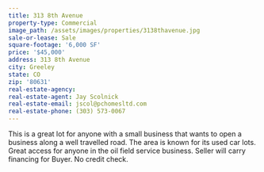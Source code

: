```yaml
---
title: 313 8th Avenue
property-type: Commercial
image_path: /assets/images/properties/3138thavenue.jpg
sale-or-lease: Sale
square-footage: '6,000 SF'
price: '$45,000'
address: 313 8th Avenue
city: Greeley
state: CO
zip: '80631'
real-estate-agency:
real-estate-agent: Jay Scolnick
real-estate-email: jscol@pchomesltd.com
real-estate-phone: (303) 573-0067
---
```



This is a great lot for anyone with a small business that wants to open a business along a well travelled road. The area is known for its used car lots. Great access for anyone in the oil field service business. Seller will carry financing for Buyer. No credit check.&nbsp;
